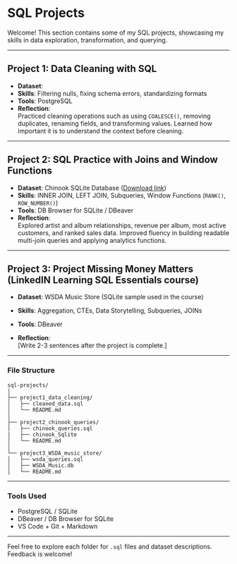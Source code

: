 # SQL Projects

Welcome! This section contains some of my SQL projects, showcasing my skills in data exploration, transformation, and querying.

---

## Project 1: Data Cleaning with SQL

- **Dataset**: 
- **Skills**: Filtering nulls, fixing schema errors, standardizing formats
- **Tools**: PostgreSQL
- **Reflection**:  
  Practiced cleaning operations such as using `COALESCE()`, removing duplicates, renaming fields, and transforming values. Learned how important it is to understand the context before cleaning.

---

## Project 2: SQL Practice with Joins and Window Functions

- **Dataset**: Chinook SQLite Database ([Download link](https://github.com/lerocha/chinook-database))
- **Skills**: INNER JOIN, LEFT JOIN, Subqueries, Window Functions (`RANK()`, `ROW_NUMBER()`)
- **Tools**: DB Browser for SQLite / DBeaver
- **Reflection**:  
  Explored artist and album relationships, revenue per album, most active customers, and ranked sales data. Improved fluency in building readable multi-join queries and applying analytics functions.

---

## Project 3: Project Missing Money Matters (LinkedIN Learning SQL Essentials course)

- **Dataset**: WSDA Music Store (SQLite sample used in the course)

- **Skills**: Aggregation, CTEs, Data Storytelling, Subqueries, JOINs
- **Tools**: DBeaver
- **Reflection**:  
  [Write 2-3 sentences after the project is complete.]

---

### File Structure
```
sql-projects/
│
├── project1_data_cleaning/
│   ├── cleaned_data.sql
│   └── README.md
│
├── project2_chinook_queries/
│   ├── chinook_queries.sql
|   ├── chinook_Sqlite
│   └── README.md
│
└── project3_WSDA_music_store/
│   ├── wsda_queries.sql
│   ├── WSDA_Music.db
│   └── README.md
```

---

### Tools Used

- PostgreSQL / SQLite
- DBeaver / DB Browser for SQLite
- VS Code + Git + Markdown

---

Feel free to explore each folder for `.sql` files and dataset descriptions. Feedback is welcome!
